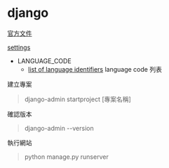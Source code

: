 # django

[官方文件](https://docs.djangoproject.com/en/)

[settings](https://docs.djangoproject.com/en/dev/ref/settings)

-   LANGUAGE_CODE
    -   [list of language identifiers](http://www.i18nguy.com/unicode/language-identifiers.html) language code 列表

建立專案

> django-admin startproject \[專案名稱]

確認版本

> django-admin --version

執行網站

> python manage.py runserver
